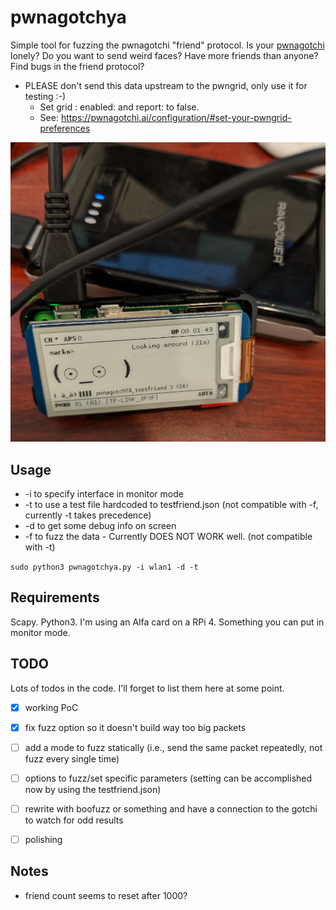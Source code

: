 # pwnagotchya
Simple tool for fuzzing the pwnagotchi "friend" protocol. Is your [pwnagotchi](https://github.com/evilsocket/pwnagotchi/) lonely? Do you want to send weird faces? Have more friends than anyone? Find bugs in the friend protocol?
* PLEASE don't send this data upstream to the pwngrid, only use it for testing :-)
  * Set grid : enabled: and report: to false.
  * See: https://pwnagotchi.ai/configuration/#set-your-pwngrid-preferences

![It's Alive!](testfriend.png)

## Usage
* -i to specify interface in monitor mode
* -t to use a test file hardcoded to testfriend.json (not compatible with -f, currently -t takes precedence)
* -d to get some debug info on screen
* -f to fuzz the data - Currently DOES NOT WORK well. (not compatible with -t)

`sudo python3 pwnagotchya.py -i wlan1 -d -t`

## Requirements
Scapy. Python3.
I'm using an Alfa card on a RPi 4. Something you can put in monitor mode.

## TODO
Lots of todos in the code. I'll forget to list them here at some point.
- [x] working PoC
- [x] fix fuzz option so it doesn't build way too big packets
- [ ] add a mode to fuzz statically (i.e., send the same packet repeatedly, not fuzz every single time)
- [ ] options to fuzz/set specific parameters (setting can be accomplished now by using the testfriend.json)
- [ ] rewrite with boofuzz or something and have a connection to the gotchi to watch for odd results
- [ ] polishing


## Notes
- friend count seems to reset after 1000?
